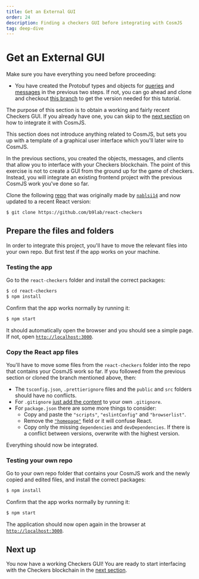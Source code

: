 ```yaml
---
title: Get an External GUI
order: 24
description: Finding a checkers GUI before integrating with CosmJS
tag: deep-dive
---
```


# Get an External GUI

<HighlightBox type="prerequisite">

Make sure you have everything you need before proceeding:

* You have created the Protobuf types and objects for [queries](./cosmjs-objects.md) and [messages](./cosmjs-messages.md) in the previous two steps. If not, you can go ahead and clone and checkout [this branch](https://github.com/cosmos/academy-checkers-ui/tree/signing-stargate) to get the version needed for this tutorial.

The purpose of this section is to obtain a working and fairly recent Checkers GUI. If you already have one, you can skip to the [next section](./cosmjs-gui.md) on how to integrate it with CosmJS.

This section does not introduce anything related to CosmJS, but sets you up with a template of a graphical user interface which you'll later wire to CosmJS.

</HighlightBox>

In the previous sections, you created the objects, messages, and clients that allow you to interface with your Checkers blockchain. The point of this exercise is not to create a GUI from the ground up for the game of checkers. Instead, you will integrate an existing frontend project with the previous CosmJS work you've done so far.

Clone the following [repo](https://github.com/b9lab/react-checkers) that was originally made by [`nablsi14`](https://github.com/nablsi14) and now updated to a recent React version:

```sh
$ git clone https://github.com/b9lab/react-checkers
```

## Prepare the files and folders

In order to integrate this project, you'll have to move the relevant files into your own repo. But first test if the app works on your machine.

### Testing the app

Go to the `react-checkers` folder and install the correct packages:

```sh
$ cd react-checkers
$ npm install
```

Confirm that the app works normally by running it:

```sh
$ npm start
```

It should automatically open the browser and you should see a simple page. If not, open [`http://localhost:3000`](http://localhost:3000).

### Copy the React app files

You'll have to move some files from the `react-checkers` folder into the repo that contains your CosmJS work so far. If you followed from the previous section or cloned the branch mentioned above, then:

* The `tsconfig.json`, `.prettierignore` files and the `public` and `src` folders should have no conflicts.
* For `.gitignore` [just add the content](https://github.com/cosmos/academy-checkers-ui/blob/4ea0bdb/.gitignore#L3-L21) to your own `.gitignore`.
* For `package.json` there are some more things to consider:
    * Copy and paste the `"scripts"`, `"eslintConfig"` and `"browserlist"`.
    * Remove the [`"homepage"`](https://github.com/cosmos/academy-checkers-ui/blob/f9e1375/package.json#L18) field or it will confuse React.
    * Copy only the missing `dependencies` and `devDependencies`. If there is a conflict between versions, overwrite with the highest version.

Everything should now be integrated.

### Testing your own repo

Go to your own repo folder that contains your CosmJS work and the newly copied and edited files, and install the correct packages:

```sh
$ npm install
```

Confirm that the app works normally by running it:

```sh
$ npm start
```

The application should now open again in the browser at [`http://localhost:3000`](http://localhost:3000).

## Next up

You now have a working Checkers GUI! You are ready to start interfacing with the Checkers blockchain in the [next section](./cosmjs-gui.md).
